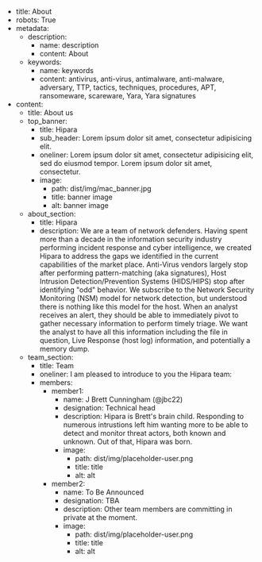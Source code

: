 - title: About
- robots: True
- metadata:
    - description:
        - name: description
        - content: About
    - keywords: 
        - name: keywords
        - content: antivirus, anti-virus, antimalware, anti-malware, adversary, TTP, tactics, techniques, procedures, APT, ransomeware, scareware, Yara, Yara signatures
- content:
    - title: About us
    - top_banner:
        - title: Hipara
        - sub_header: Lorem ipsum dolor sit amet, consectetur adipisicing elit.
        - oneliner: Lorem ipsum dolor sit amet, consectetur adipisicing elit, sed do eiusmod tempor. Lorem ipsum dolor sit amet, consectetur.
        - image: 
            - path: dist/img/mac_banner.jpg
            - title: banner image
            - alt: banner image
    - about_section:
        - title: Hipara
        - description: We are a team of network defenders. Having spent more than a decade in the information security industry performing incident response and cyber intelligence, we created Hipara to address the gaps we identified in the current capabilities of the market place. Anti-Virus vendors largely stop after performing pattern-matching (aka signatures), Host Intrusion Detection/Prevention Systems (HIDS/HIPS) stop after identifying "odd" behavior. We subscribe to the Network Security Monitoring (NSM) model for network detection, but understood there is nothing like this model for the host. When an analyst receives an alert, they should be able to immediately pivot to gather necessary information to perform timely triage. We want the analyst to have all this information including the file in question, Live Response (host log) information, and potentially a memory dump. 
    - team_section: 
        - title: Team
        - oneliner: I am pleased to introduce to you the Hipara team:
        - members:
            - member1:
                - name: J Brett Cunningham (@jbc22)
                - designation: Technical head
                - description: Hipara is Brett's brain child. Responding to numerous intrustions left him wanting more to be able to detect and monitor threat actors, both known and unknown. Out of that, Hipara was born.
                - image:
                    - path: dist/img/placeholder-user.png
                    - title: title
                    - alt: alt
            - member2:
                - name: To Be Announced
                - designation: TBA
                - description: Other team members are committing in private at the moment.
                - image:
                    - path: dist/img/placeholder-user.png
                    - title: title
                    - alt: alt